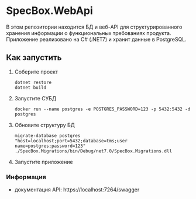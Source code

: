 # SpecBox.WebApi

В этом репозитории находится БД и веб-API для структурированного хранения информации о функциональных требованиях продукта. Приложение реализовано на C# (.NET7) и хранит данные в PostgreSQL.

## Как запустить

1. Соберите проект
   ```shell
   dotnet restore
   dotnet build
   ```
2. Запустите СУБД
   ```shell
   docker run --name postgres -e POSTGRES_PASSWORD=123 -p 5432:5432 -d postgres
   ```
3. Обновите структуру БД
   ```shell
   migrate-database postgres "host=localhost;port=5432;database=tms;user name=postgres;password=123" ./SpecBox.Migrations/bin/Debug/net7.0/SpecBox.Migrations.dll
   ```
4. Запустите приложение

### Информация

- документация API: https://localhost:7264/swagger


